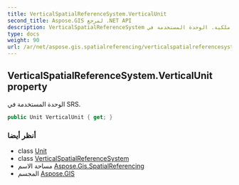 ```yaml
---
title: VerticalSpatialReferenceSystem.VerticalUnit
second_title: Aspose.GIS لمرجع .NET API
description: VerticalSpatialReferenceSystem ملكية. الوحدة المستخدمة في SRS.
type: docs
weight: 90
url: /ar/net/aspose.gis.spatialreferencing/verticalspatialreferencesystem/verticalunit/
---
```

## VerticalSpatialReferenceSystem.VerticalUnit property

الوحدة المستخدمة في SRS.

```csharp
public Unit VerticalUnit { get; }
```

### أنظر أيضا

* class [Unit](../../unit/)
* class [VerticalSpatialReferenceSystem](../)
* مساحة الاسم [Aspose.Gis.SpatialReferencing](../../verticalspatialreferencesystem/)
* المجسم [Aspose.GIS](../../../)


